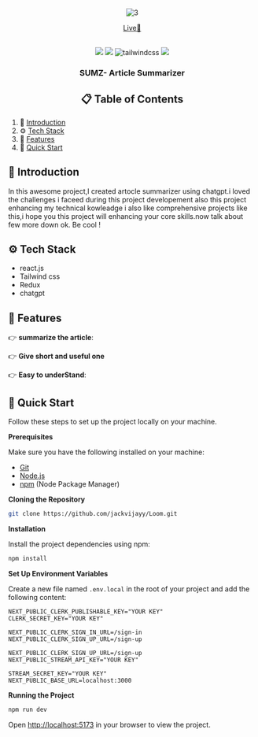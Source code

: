 



<div align="center">
  <br />
  
![3](https://github.com/user-attachments/assets/acf45ddf-1380-43a5-a5fc-e10b3702fc3c)

  [Live🚀](https://sumz-chatgpt.web.app/)

  <br />

  <div>
    <img src="https://shields.io/badge/react-black?logo=react&style=for-the-badge" />
    <img src="https://img.shields.io/badge/chatGPT-74aa9c?logo=openai&logoColor=white" />
    <img src="https://img.shields.io/badge/-Tailwind_CSS-black?style=for-the-badge&logoColor=white&logo=tailwindcss&color=06B6D4" alt="tailwindcss" />
    <img src="https://img.shields.io/badge/Redux/toolkit-v1.8.1-blue" />
  </div>
  
  <h3 align="center">SUMZ- Article Summarizer </h3>

  ## 📋 <a name="table">Table of Contents</a>

  </div>

1. 🤖 [Introduction](#introduction)
2. ⚙️ [Tech Stack](#tech-stack)
3. 🔋 [Features](#features)
4. 🤸 [Quick Start](#quick-start)


## <a name="introduction">🤖 Introduction</a>

In this awesome project,I created artocle summarizer using chatgpt.i loved the challenges i faceed during this project developement also this project enhancing my  technical kowleadge i also like comprehensive projects like this,i hope you this project will enhancing your core skills.now talk about few more down ok. Be cool !



## <a name="tech-stack">⚙️ Tech Stack</a>

- react.js
- Tailwind css
- Redux
- chatgpt

## <a name="features">🔋 Features</a>

👉 **summarize the article**:

👉 **Give short and useful one**

👉 **Easy to underStand**:

## <a name="quick-start">🤸 Quick Start</a>

Follow these steps to set up the project locally on your machine.

**Prerequisites**

Make sure you have the following installed on your machine:

- [Git](https://git-scm.com/)
- [Node.js](https://nodejs.org/en)
- [npm](https://www.npmjs.com/) (Node Package Manager)

**Cloning the Repository**

```bash
git clone https://github.com/jackvijayy/Loom.git

```

**Installation**

Install the project dependencies using npm:

```bash
npm install
```

**Set Up Environment Variables**

Create a new file named `.env.local` in the root of your project and add the following content:

```env
NEXT_PUBLIC_CLERK_PUBLISHABLE_KEY="YOUR KEY"
CLERK_SECRET_KEY="YOUR KEY"

NEXT_PUBLIC_CLERK_SIGN_IN_URL=/sign-in
NEXT_PUBLIC_CLERK_SIGN_UP_URL=/sign-up

NEXT_PUBLIC_CLERK_SIGN_UP_URL=/sign-up
NEXT_PUBLIC_STREAM_API_KEY="YOUR KEY"

STREAM_SECRET_KEY="YOUR KEY"
NEXT_PUBLIC_BASE_URL=localhost:3000
```


**Running the Project**

```bash
npm run dev
```

Open [http://localhost:5173](http://localhost:5173) in your browser to view the project.


